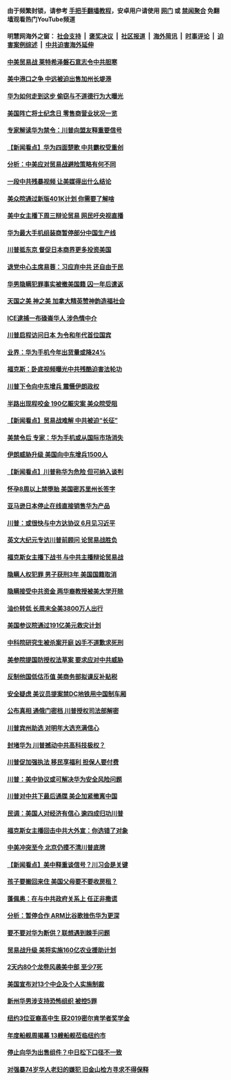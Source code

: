 #### 由于频繁封锁，请参考 [手把手翻墙教程](https://github.com/gfw-breaker/guides/wiki/)，安卓用户请使用 [网门](https://github.com/gfw-breaker/bn-android/blob/master/ogate.md?t=05260335) 或 [禁闻聚合](https://github.com/gfw-breaker/bn-android) 免翻墙观看热门YouTube频道 

#### 明慧网海外之窗：&nbsp;[社会支持](140.md?t=05260335) &nbsp;|&nbsp; [褒奖决议](282.md?t=05260335) &nbsp;|&nbsp; [社区报道](91.md?t=05260335) &nbsp;|&nbsp; [海外简讯](245.md?t=05260335) &nbsp;|&nbsp; [时事评论](251.md?t=05260335) &nbsp;|&nbsp; [迫害案例综述](328.md?t=05260335) &nbsp;|&nbsp; [中共迫害海外延伸](236.md?t=05260335) 

#### [中美贸易战 莱特希泽磐石意志令中共胆寒](../pages/nsc412/n11280196.md?t=05260335) 

#### [美中港口之争 中远被迫出售加州长堤港](../pages/nsc412/n11280090.md?t=05260335) 

#### [华为如何走到这步 偷窃与不道德行为大曝光](../pages/nsc412/n11280027.md?t=05260335) 

#### [美国阵亡将士纪念日 零售商营业状况一览](../pages/nsc412/n11280025.md?t=05260335) 

#### [专家解读华为禁令：川普向盟友释重要信号](../pages/nsc412/n11279705.md?t=05260335) 

#### [【新闻看点】华为四面楚歌 中共霸权受重创](../pages/nsc412/n11279794.md?t=05260335) 

#### [分析：中美应对贸易战避险策略有何不同](../pages/nsc412/n11278526.md?t=05260335) 

#### [一段中共残暴视频 让美媒得出什么结论](../pages/nsc412/n11279124.md?t=05260335) 

#### [美众院通过新版401K计划 你需要了解啥](../pages/nsc412/n11279672.md?t=05260335) 

#### [美中女主播下周三辩论贸易 网民吁央视直播](../pages/nsc412/n11278337.md?t=05260335) 

#### [华为最大手机组装商暂停部分中国生产线](../pages/nsc412/n11279669.md?t=05260335) 

#### [川普抵东京 督促日本商界更多投资美国](../pages/nsc412/n11279517.md?t=05260335) 

#### [退党中心主席易蓉：习应弃中共 还自由于民](../pages/nsc412/n11201702.md?t=05260335) 

#### [华男隐瞒犯罪事实被撤美国籍 囚一年后遣返](../pages/nsc412/n11279044.md?t=05260335) 

#### [天国之美 神之美 加拿大精英赞神韵造福社会](../pages/nsc412/n11278604.md?t=05260335) 

#### [ICE逮捕一布碌崙华人 涉色情中介](../pages/nsc412/n11279028.md?t=05260335) 

#### [川普启程访问日本 为令和年代首位国宾](../pages/nsc412/n11279201.md?t=05260335) 

#### [业界：华为手机今年出货量或降24%](../pages/nsc412/n11278995.md?t=05260335) 

#### [福克斯：卧底视频曝光中共残酷迫害法轮功](../pages/nsc412/n11278026.md?t=05260335) 

#### [川普下令向中东增兵 震慑伊朗政权](../pages/nsc412/n11278852.md?t=05260335) 

#### [半路出现程咬金 190亿赈灾案 美众院受阻](../pages/nsc412/n11278390.md?t=05260335) 

#### [【新闻看点】贸易战难解 中共被迫“长征”](../pages/nsc412/n11278279.md?t=05260335) 

#### [美禁令后 专家：华为手机或从国际市场消失](../pages/nsc412/n11278529.md?t=05260335) 

#### [伊朗威胁升级 美国向中东增兵1500人](../pages/nsc412/n11278335.md?t=05260335) 

#### [【新闻看点】川普称华为危险 但可纳入谈判](../pages/nsc412/n11278165.md?t=05260335) 

#### [怀孕8周以上禁堕胎 美国密苏里州长签字](../pages/nsc412/n11278195.md?t=05260335) 

#### [亚马逊日本停止在线直接销售华为产品](../pages/nsc412/n11278196.md?t=05260335) 

#### [川普：或很快与中方达协议 6月见习近平](../pages/nsc412/n11278159.md?t=05260335) 

#### [英文大纪元专访川普前顾问 论贸易战胜负](../pages/nsc412/n11278119.md?t=05260335) 

#### [福克斯女主播下战书 与中共主播辩论贸易战](../pages/nsc412/n11277614.md?t=05260335) 

#### [隐瞒人权犯罪 男子获刑3年 美国国籍取消](../pages/nsc412/n11277834.md?t=05260335) 

#### [隐瞒接受中共资金 两华裔教授被美大学开除](../pages/nsc412/n11277815.md?t=05260335) 

#### [油价转低 长周末全美3800万人出行](../pages/nsc412/n11277744.md?t=05260335) 

#### [美国参议院通过191亿美元救灾计划](../pages/nsc412/n11277336.md?t=05260335) 

#### [中科院研究生被杀案开庭 凶手不道歉求死刑](../pages/nsc412/n11277268.md?t=05260335) 

#### [美参院提国防授权法草案 要求应对中共威胁](../pages/nsc412/n11275932.md?t=05260335) 

#### [反制他国低估币值 美商务部拟课反补贴税](../pages/nsc412/n11276224.md?t=05260335) 

#### [安全疑虑 美议员提案禁DC地铁用中国制车厢](../pages/nsc412/n11276174.md?t=05260335) 

#### [公布真相 通俄门密档 川普授权司法部解密](../pages/nsc412/n11276462.md?t=05260335) 

#### [川普宾州助选 对明年大选充满信心](../pages/nsc412/n11276087.md?t=05260335) 

#### [封堵华为 川普撼动中共高科技极权？](../pages/nsc412/n11275796.md?t=05260335) 

#### [川普促加强执法 移民享福利 担保人要付费](../pages/nsc412/n11276086.md?t=05260335) 

#### [川普：美中协议或可解决华为安全风险问题](../pages/nsc412/n11275906.md?t=05260335) 

#### [川普对中共下最后通牒 美企加紧撤离中国](../pages/nsc412/n11275732.md?t=05260335) 

#### [民调：美国人对经济有信心 逾四成归功川普](../pages/nsc412/n11275679.md?t=05260335) 

#### [福克斯女主播回击中共大外宣：你选错了对象](../pages/nsc412/n11275458.md?t=05260335) 

#### [中美冲突至今 北京仍摸不清川普底牌](../pages/nsc412/n11275788.md?t=05260335) 

#### [【新闻看点】美中释重谈信号？川习会是关键](../pages/nsc412/n11275376.md?t=05260335) 

#### [孩子要搬回来住 美国父母要不要收房租？](../pages/nsc412/n11275587.md?t=05260335) 

#### [蓬佩奥：在与中共政府关系上 任正非撒谎](../pages/nsc412/n11275617.md?t=05260335) 

#### [分析：暂停合作 ARM比谷歌挫伤华为更深](../pages/nsc412/n11275375.md?t=05260335) 

#### [要不要对华为断供？联想遇到棘手问题](../pages/nsc412/n11275380.md?t=05260335) 

#### [贸易战升级 美将实施160亿农业援助计划](../pages/nsc412/n11275211.md?t=05260335) 

#### [2天内80个龙卷风袭美中部 至少7死](../pages/nsc412/n11274795.md?t=05260335) 

#### [美国宣布对13个中企及个人实施制裁](../pages/nsc412/n11274756.md?t=05260335) 

#### [新州华男涉支持恐怖组织 被控5罪](../pages/nsc412/n11274237.md?t=05260335) 

#### [纽约3位亚裔高中生 获2019密尔肯学者奖学金](../pages/nsc412/n11274254.md?t=05260335) 

#### [年度船舰周揭幕 13艘船舰莅临纽约市](../pages/nsc412/n11274243.md?t=05260335) 

#### [停止向华为出售组件？中日松下口径不一致](../pages/nsc412/n11274010.md?t=05260335) 

#### [对强暴74岁华人老妇的嫌犯 旧金山检方寻求不得保释](../pages/nsc412/n11274396.md?t=05260335) 

